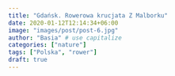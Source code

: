 ```yaml
---
title: "Gdańsk. Rowerowa krucjata Z Malborku"
date: 2020-01-12T12:14:34+06:00
image: "images/post/post-6.jpg"
author: "Basia" # use capitalize
categories: ["nature"]
tags: ["Polska", "rower"]
draft: true
---
```

<!---


Już od paru lat, rok po roku, jeździmy z Anią na kilkudniowe wyprawy rowerowe. W tym roku wybór padł na trasę z Malborku do Gdańska przez Kaszuby, łącznie jakieś 270 km śladami Krzyżaków.



# Dziennik podróży

Przed (prawie) każdą podróżą przygotowujemy szczegółowy plan zwiedzania: co, gdzie i kiedy warto zobaczyć. Zwykle coś z naszego planu odpada, ale w zamian wskakuje coś innego. W dzienniku podróży notujemy wszystkie te miejsca, do których udało nam się dotrzeć. Przyda się? Mam nadzieję!

## 📆 Piątek, dzień pierwszy

### Kierunek: Zamek Krzyżacki w Malborku

#### Atrakcje:
-->




